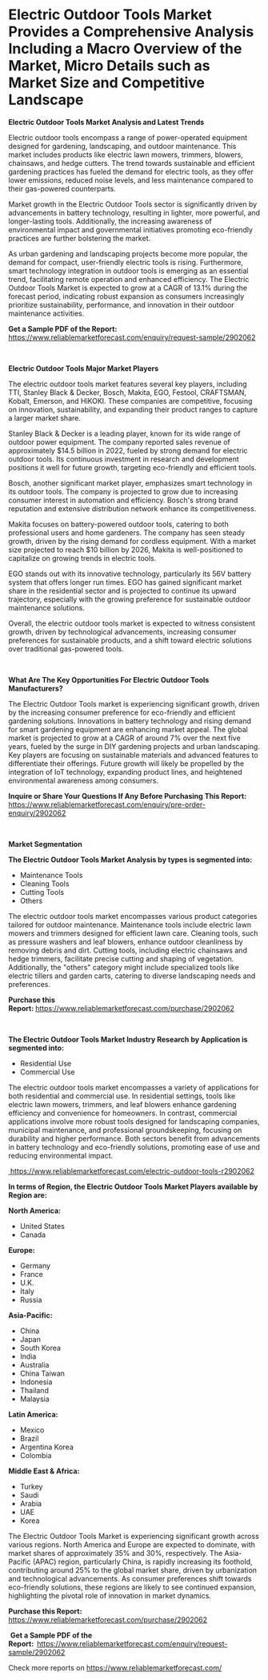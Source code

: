 <p><h1>Electric Outdoor Tools Market Provides a Comprehensive Analysis Including a Macro Overview of the Market, Micro Details such as Market Size and Competitive Landscape</h1></p><p><strong>Electric Outdoor Tools Market Analysis and Latest Trends</strong></p>
<p><p>Electric outdoor tools encompass a range of power-operated equipment designed for gardening, landscaping, and outdoor maintenance. This market includes products like electric lawn mowers, trimmers, blowers, chainsaws, and hedge cutters. The trend towards sustainable and efficient gardening practices has fueled the demand for electric tools, as they offer lower emissions, reduced noise levels, and less maintenance compared to their gas-powered counterparts.</p><p>Market growth in the Electric Outdoor Tools sector is significantly driven by advancements in battery technology, resulting in lighter, more powerful, and longer-lasting tools. Additionally, the increasing awareness of environmental impact and governmental initiatives promoting eco-friendly practices are further bolstering the market. </p><p>As urban gardening and landscaping projects become more popular, the demand for compact, user-friendly electric tools is rising. Furthermore, smart technology integration in outdoor tools is emerging as an essential trend, facilitating remote operation and enhanced efficiency. The Electric Outdoor Tools Market is expected to grow at a CAGR of 13.1% during the forecast period, indicating robust expansion as consumers increasingly prioritize sustainability, performance, and innovation in their outdoor maintenance activities.</p></p>
<p><strong>Get a Sample PDF of the Report:&nbsp;</strong> <a href="https://www.reliablemarketforecast.com/enquiry/request-sample/2902062?utm_campaign=2753&utm_medium=2&utm_source=Github&utm_content=ia&utm_term=11032025&utm_id=electric-outdoor-tools">https://www.reliablemarketforecast.com/enquiry/request-sample/2902062</a></p>
<p>&nbsp;</p>
<p><strong>Electric Outdoor Tools Major Market Players</strong></p>
<p><p>The electric outdoor tools market features several key players, including TTI, Stanley Black & Decker, Bosch, Makita, EGO, Festool, CRAFTSMAN, Kobalt, Emerson, and HiKOKI. These companies are competitive, focusing on innovation, sustainability, and expanding their product ranges to capture a larger market share.</p><p>Stanley Black & Decker is a leading player, known for its wide range of outdoor power equipment. The company reported sales revenue of approximately $14.5 billion in 2022, fueled by strong demand for electric outdoor tools. Its continuous investment in research and development positions it well for future growth, targeting eco-friendly and efficient tools.</p><p>Bosch, another significant market player, emphasizes smart technology in its outdoor tools. The company is projected to grow due to increasing consumer interest in automation and efficiency. Bosch's strong brand reputation and extensive distribution network enhance its competitiveness.</p><p>Makita focuses on battery-powered outdoor tools, catering to both professional users and home gardeners. The company has seen steady growth, driven by the rising demand for cordless equipment. With a market size projected to reach $10 billion by 2026, Makita is well-positioned to capitalize on growing trends in electric tools.</p><p>EGO stands out with its innovative technology, particularly its 56V battery system that offers longer run times. EGO has gained significant market share in the residential sector and is projected to continue its upward trajectory, especially with the growing preference for sustainable outdoor maintenance solutions.</p><p>Overall, the electric outdoor tools market is expected to witness consistent growth, driven by technological advancements, increasing consumer preferences for sustainable products, and a shift toward electric solutions over traditional gas-powered tools.</p></p>
<p>&nbsp;</p>
<p><strong>What Are The Key Opportunities For Electric Outdoor Tools Manufacturers?</strong></p>
<p><p>The Electric Outdoor Tools market is experiencing significant growth, driven by the increasing consumer preference for eco-friendly and efficient gardening solutions. Innovations in battery technology and rising demand for smart gardening equipment are enhancing market appeal. The global market is projected to grow at a CAGR of around 7% over the next five years, fueled by the surge in DIY gardening projects and urban landscaping. Key players are focusing on sustainable materials and advanced features to differentiate their offerings. Future growth will likely be propelled by the integration of IoT technology, expanding product lines, and heightened environmental awareness among consumers.</p></p>
<p><strong>Inquire or Share Your Questions If Any Before Purchasing This Report:</strong> <a href="https://www.reliablemarketforecast.com/enquiry/pre-order-enquiry/2902062?utm_campaign=2753&utm_medium=2&utm_source=Github&utm_content=ia&utm_term=11032025&utm_id=electric-outdoor-tools">https://www.reliablemarketforecast.com/enquiry/pre-order-enquiry/2902062</a></p>
<p>&nbsp;</p>
<p><strong>Market Segmentation</strong></p>
<p><strong>The Electric Outdoor Tools Market Analysis by types is segmented into:</strong></p>
<p><ul><li>Maintenance Tools</li><li>Cleaning Tools</li><li>Cutting Tools</li><li>Others</li></ul></p>
<p><p>The electric outdoor tools market encompasses various product categories tailored for outdoor maintenance. Maintenance tools include electric lawn mowers and trimmers designed for efficient lawn care. Cleaning tools, such as pressure washers and leaf blowers, enhance outdoor cleanliness by removing debris and dirt. Cutting tools, including electric chainsaws and hedge trimmers, facilitate precise cutting and shaping of vegetation. Additionally, the "others" category might include specialized tools like electric tillers and garden carts, catering to diverse landscaping needs and preferences.</p></p>
<p><strong>Purchase this Report:&nbsp;</strong><a href="https://www.reliablemarketforecast.com/purchase/2902062?utm_campaign=2753&utm_medium=2&utm_source=Github&utm_content=ia&utm_term=11032025&utm_id=electric-outdoor-tools">https://www.reliablemarketforecast.com/purchase/2902062</a></p>
<p>&nbsp;</p>
<p><strong>The Electric Outdoor Tools Market Industry Research by Application is segmented into:</strong></p>
<p><ul><li>Residential Use</li><li>Commercial Use</li></ul></p>
<p><p>The electric outdoor tools market encompasses a variety of applications for both residential and commercial use. In residential settings, tools like electric lawn mowers, trimmers, and leaf blowers enhance gardening efficiency and convenience for homeowners. In contrast, commercial applications involve more robust tools designed for landscaping companies, municipal maintenance, and professional groundskeeping, focusing on durability and higher performance. Both sectors benefit from advancements in battery technology and eco-friendly solutions, promoting ease of use and reducing environmental impact.</p></p>
<p><a href="https://www.reliablemarketforecast.com/electric-outdoor-tools-r2902062?utm_campaign=2753&utm_medium=2&utm_source=Github&utm_content=ia&utm_term=11032025&utm_id=electric-outdoor-tools">&nbsp;https://www.reliablemarketforecast.com/electric-outdoor-tools-r2902062</a></p>
<p><strong>In terms of Region, the Electric Outdoor Tools Market Players available by Region are:</strong></p>
<p>
    <p> <strong> North America: </strong>
        <ul>
            <li>United States</li>
            <li>Canada</li>
        </ul>
        </p> 
    <p> <strong> Europe: </strong>
        <ul>
            <li>Germany</li>
            <li>France</li>
            <li>U.K.</li>
            <li>Italy</li>
            <li>Russia</li>
        </ul>
        </p> 
    <p> <strong> Asia-Pacific: </strong>
        <ul>
            <li>China</li>
            <li>Japan</li>
            <li>South Korea</li>
            <li>India</li>
            <li>Australia</li>
            <li>China Taiwan</li>
            <li>Indonesia</li>
            <li>Thailand</li>
            <li>Malaysia</li>
        </ul>
        </p> 
    <p> <strong> Latin America: </strong>
        <ul>
            <li>Mexico</li>
            <li>Brazil</li>
            <li>Argentina Korea</li>
            <li>Colombia</li>
        </ul>
        </p> 
    <p> <strong> Middle East & Africa: </strong>
        <ul>
            <li>Turkey</li>
            <li>Saudi</li>
            <li>Arabia</li>
            <li>UAE</li>
            <li>Korea</li>
        </ul>
    </p>
    </p>
<p><p>The Electric Outdoor Tools Market is experiencing significant growth across various regions. North America and Europe are expected to dominate, with market shares of approximately 35% and 30%, respectively. The Asia-Pacific (APAC) region, particularly China, is rapidly increasing its foothold, contributing around 25% to the global market share, driven by urbanization and technological advancements. As consumer preferences shift towards eco-friendly solutions, these regions are likely to see continued expansion, highlighting the pivotal role of innovation in market dynamics.</p></p>
<p><strong>Purchase this Report: </strong><a href="https://www.reliablemarketforecast.com/purchase/2902062?utm_campaign=2753&utm_medium=2&utm_source=Github&utm_content=ia&utm_term=11032025&utm_id=electric-outdoor-tools">https://www.reliablemarketforecast.com/purchase/2902062</a></p>
<p>&nbsp;<strong>Get a Sample PDF of the Report:&nbsp;&nbsp;</strong><a href="https://www.reliablemarketforecast.com/enquiry/request-sample/2902062?utm_campaign=2753&utm_medium=2&utm_source=Github&utm_content=ia&utm_term=11032025&utm_id=electric-outdoor-tools">https://www.reliablemarketforecast.com/enquiry/request-sample/2902062</a></p>
<p><strong></strong></p>
<p>Check more reports on <a href="https://www.reliablemarketforecast.com/?utm_campaign=2753&utm_medium=2&utm_source=Github&utm_content=ia&utm_term=11032025&utm_id=electric-outdoor-tools">https://www.reliablemarketforecast.com/</a></p>